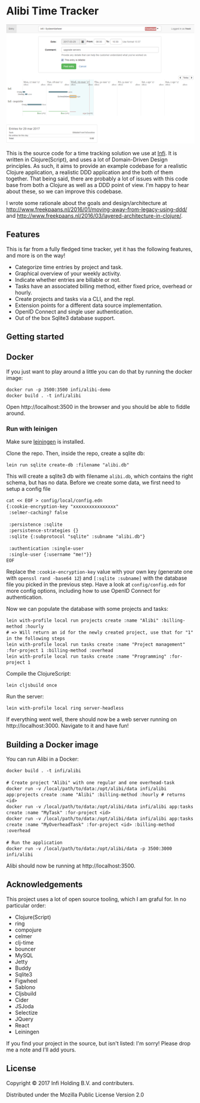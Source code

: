 # Alibi Time Tracker

![Alibi screenshot](docs/screenshot-2.png)

This is the source code for a time tracking solution we use at [Infi](https://infi.nl). It is written in Clojure(Script), and uses a lot of Domain-Driven Design principles. As such, it aims to provide an example codebase for a realistic Clojure application, a realistic DDD application and the both of them together. That being said, there are probably a lot of issues with this code base from both a Clojure as well as a DDD point of view. I'm happy to hear about these, so we can improve this codebase.

I wrote some rationale about the goals and design/architecture at http://www.freekpaans.nl/2016/01/moving-away-from-legacy-using-ddd/ and http://www.freekpaans.nl/2016/03/layered-architecture-in-clojure/.

## Features

This is far from a fully fledged time tracker, yet it has the following features, and more is on the way!

* Categorize time entries by project and task.
* Graphical overview of your weekly activity.
* Indicate whether entries are billable or not.
* Tasks have an associated billing method, either fixed price, overhead or hourly.
* Create projects and tasks via a CLI, and the repl.
* Extension points for a different data source implementation.
* OpenID Connect and single user authentication.
* Out of the box Sqlite3 database support.


## Getting started

## Docker

If you just want to play around a little you can do that by running the docker image:

    docker run -p 3500:3500 infi/alibi-demo
    docker build . -t infi/alibi

Open http://localhost:3500 in the browser and you should be able to fiddle around.

### Run with leinigen

Make sure [leiningen](https://leiningen.org/) is installed.

Clone the repo. Then, inside the repo, create a sqlite db:

    lein run sqlite create-db :filename "alibi.db"

This will create a sqlite3 db with filename `alibi.db`, which contains the right schema, but has no data. Before we create some data, we first need to setup a config file
```
cat << EOF > config/local/config.edn
{:cookie-encryption-key "xxxxxxxxxxxxxxxx"
 :selmer-caching? false

 :persistence :sqlite
 :persistence-strategies {}
 :sqlite {:subprotocol "sqlite" :subname "alibi.db"}

 :authentication :single-user
 :single-user {:username "me!"}}
EOF
```

Replace the `:cookie-encryption-key` value with your own key (generate one with `openssl rand -base64 12`) and `[:sqlite :subname]` with the database file you picked in the previous step. Have a look at `config/config.edn` for more config options, including how to use OpenID Connect for authentication.

Now we can populate the database with some projects and tasks:
```
lein with-profile local run projects create :name "Alibi" :billing-method :hourly
# => Will return an id for the newly created project, use that for "1" in the following steps
lein with-profile local run tasks create :name "Project management" :for-project 1 :billing-method :overhead
lein with-profile local run tasks create :name "Programming" :for-project 1
```

Compile the ClojureScript:

```
lein cljsbuild once
```

Run the server:
```
lein with-profile local ring server-headless
```

If everything went well, there should now be a web server running on http://localhost:3000. Navigate to it and have fun!

## Building a Docker image

You can run Alibi in a Docker:

    docker build . -t infi/alibi

    # Create project "Alibi" with one regular and one overhead-task
    docker run -v /local/path/to/data:/opt/alibi/data infi/alibi app:projects create :name "Alibi" :billing-method :hourly # returns <id>
    docker run -v /local/path/to/data:/opt/alibi/data infi/alibi app:tasks create :name "MyTask" :for-project <id>
    docker run -v /local/path/to/data:/opt/alibi/data infi/alibi app:tasks create :name "MyOverheadTask" :for-project <id> :billing-method :overhead

    # Run the application
    docker run -v /local/path/to/data:/opt/alibi/data -p 3500:3000 infi/alibi

Alibi should now be running at http://localhost:3500.

## Acknowledgements

This project uses a lot of open source tooling, which I am graful for. In no particular order:

* Clojure(Script)
* ring
* compojure
* celmer
* clj-time
* bouncer
* MySQL
* Jetty
* Buddy
* Sqlite3
* Figwheel
* Sablono
* Cljsbuild
* Cider
* JSJoda
* Selectize
* JQuery
* React
* Leiningen


If you find your project in the source, but isn't listed: I'm sorry! Please drop me a note and I'll add yours.

## License

Copyright © 2017 Infi Holding B.V. and contributers.

Distributed under the Mozilla Public License Version 2.0

